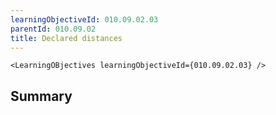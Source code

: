 ```yaml
---
learningObjectiveId: 010.09.02.03
parentId: 010.09.02
title: Declared distances
---
```


```tsx eval
<LearningOBjectives learningObjectiveId={010.09.02.03} />
```

## Summary
